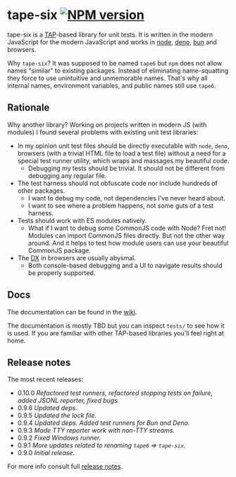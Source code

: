 # tape-six [![NPM version][npm-img]][npm-url]

[npm-img]:      https://img.shields.io/npm/v/tape-six.svg
[npm-url]:      https://npmjs.org/package/tape-six

tape-six is a [TAP](https://en.wikipedia.org/wiki/Test_Anything_Protocol)-based library for unit tests. It is written in the modern JavaScript for the modern JavaScript and works in [node](https://nodejs.org/), [deno](https://deno.land/), [bun](https://bun.sh/) and browsers.

Why `tape-six`? It was supposed to be named `tape6` but `npm` does not allow names "similar" to existing packages. Instead of eliminating name-squatting they force to use unintuitive and unmemorable names. That's why all internal names, environment variables, and public names still use `tape6`.

## Rationale

Why another library? Working on projects written in modern JS (with modules) I found several problems with existing unit test libraries:

* In my opinion unit test files should be directly executable with `node`, `deno`, browsers (with a trivial HTML file to load a test file) without a need for a special test runner utility, which wraps and massages my beautiful code.
  * Debugging my tests should be trivial. It should not be different from debugging any regular file.
* The test harness should not obfuscate code nor include hundreds of other packages.
  * I want to debug my code, not dependencies I've never heard about.
  * I want to see where a problem happens, not some guts of a test harness.
* Tests should work with ES modules natively.
  * What if I want to debug some CommonJS code with Node? Fret not! Modules can import CommonJS files directly. But not the other way around. And it helps to test how module users can use your beautiful CommonJS package.
* The [DX](https://en.wikipedia.org/wiki/User_experience#Developer_experience) in browsers are usually abysmal.
  * Both console-based debugging and a UI to navigate results should be properly supported.

## Docs

The documentation can be found in the [wiki](https://github.com/uhop/tape-six/wiki).

The documentation is mostly TBD but you can inspect `tests/` to see how it is used.
If you are familiar with other TAP-based libraries you'll feel right at home.

## Release notes

The most recent releases:

* 0.10.0 *Refactored test runners, refactored stopping tests on failure, added JSONL reporter, fixed bugs.*
* 0.9.6 *Updated deps.*
* 0.9.5 *Updated the lock file.*
* 0.9.4 *Updated deps. Added test runners for Bun and Deno.*
* 0.9.3 *Made TTY reporter work with non-TTY streams.*
* 0.9.2 *Fixed Windows runner.*
* 0.9.1 *More updates related to renaming `tape6` &rArr; `tape-six`.*
* 0.9.0 *Initial release.*

For more info consult full [release notes](https://github.com/uhop/tape-six/wiki/Release-notes).
